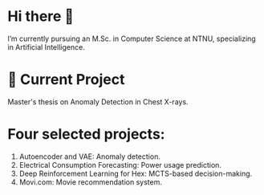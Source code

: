 # Hi there 👋
I’m currently pursuing an M.Sc. in Computer Science at NTNU, specializing in Artificial Intelligence.

# 🔭 Current Project
Master's thesis on Anomaly Detection in Chest X-rays.

# Four selected projects:
1. Autoencoder and VAE: Anomaly detection.
2. Electrical Consumption Forecasting: Power usage prediction.
3. Deep Reinforcement Learning for Hex: MCTS-based decision-making.
4. Movi.com: Movie recommendation system.
